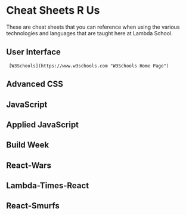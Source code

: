 # Cheat Sheets R Us
These are cheat sheets that you can reference when using the various technologies and languages that are taught here at Lambda School.

## User Interface
     [W3Schools](https://www.w3schools.com "W3Schools Home Page")
## Advanced CSS

## JavaScript

## Applied JavaScript

## Build Week

## React-Wars

## Lambda-Times-React

## React-Smurfs
